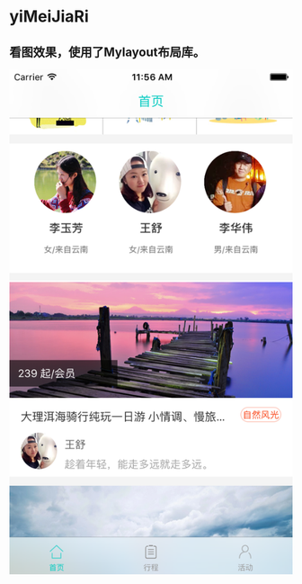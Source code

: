 
# yiMeiJiaRi
看图效果，使用了Mylayout布局库。
-------
![](https://raw.githubusercontent.com/ws1227/yiMeiJiaRi/master/Simulator%20Screen%20Shot%202016%E5%B9%B45%E6%9C%8820%E6%97%A5%20%E4%B8%8A%E5%8D%8811.56.05.png)
